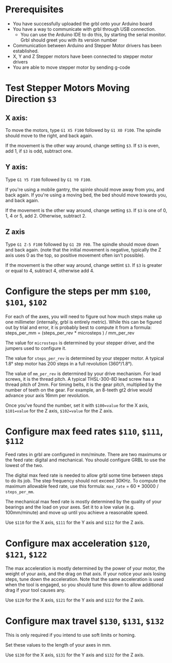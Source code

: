 # Prerequisites

* You have successfully uploaded the grbl onto your Arduino board
* You have a way to communicate with grbl through USB connection. 
  - You can use the Arduino IDE to do this, by starting the serial monitor. Grbl should greet you with its version number
* Communication between Arduino and Stepper Motor drivers has been established.
* X, Y and Z Stepper motors have been connected to stepper motor drivers
* You are able to move stepper motor by sending g-code

# Test Stepper Motors Moving Direction `$3`

## X axis:

To move the motors, type ``G1 X5 F100`` followed by ``G1 X0 F100``. The spindle should move to the right, and back again.

If the movement is the other way around, change setting `$3`. If `$3` is even, add 1, if `$3` is odd, subtract one.

## Y axis:

Type `G1 Y5 F100` followed by `G1 Y0 F100`. 

If you're using a mobile gantry, the spinle should move away from you, and back again. If you're using a moving bed, the bed should move towards you, and back again.

If the movement is the other way around, change setting `$3`. If `$3` is one of 0, 1, 4 or 5, add 2. Otherwise, subtract 2.

## Z axis

Type `G1 Z-5 F100` followed by `G1 Z0 F00`. The spindle should move down and back again. (note that the initial movement is negative, typically the Z axis uses 0 as the top, so positive movement often isn't possible).

If the movement is the other way around, change settint `$3`. If `$3` is greater or equal to 4, subtract 4, otherwise add 4.

# Configure the steps per mm `$100`, `$101`, `$102`

For each of the axes, you will need to figure out how much steps make up one millimeter (internally, grbl is entirely metric). While this can be figured out by trial and error, it is probably best to compute it from a formula: steps_per_mm = (steps_per_rev * microsteps ) / mm_per_rev

The value for `microsteps` is determined by your stepper driver, and the jumpers used to configure it.

The value for `steps_per_rev` is determined by your stepper motor. A typical 1.8° step motor has 200 steps in a full revolution (360°/1.8°).

The value of `mm_per_rev` is determined by your drive mechanism. For lead screws, it is the thread pitch. A typical THSL-300-8D lead screw has a thread pitch of 2mm. For timing belts, it is the gear pitch, multiplied by the number of teeth on the gear. For example, an 8-teeth gt2 drive would advance your axis 16mm per revolution.

Once you've found the number, set it with `$100=value` for the X axis, `$101=value` for the Z axis, `$102=value` for the Z axis.

# Configure max feed rates `$110`, `$111`, `$112`

Feed rates in grbl are configured in mm/minute. There are two maximums or the feed rate: digital and mechanical. You should configure GRBL to use the lowest of the two.

The digital max feed rate is needed to allow grbl some time between steps to do its job. The step frequency should not exceed 30KHz. To compute the maximum allowable feed rate, use this formula: `max_rate` = 60 * 30000 / `steps_per_mm`.

The mechanical max feed rate is mostly determined by the quality of your bearings and the load on your axes. Set it to a low value (e.g. 100mm/minute) and move up until you achieve a reasonable speed.

Use `$110` for the X axis, `$111` for the Y axis and `$112` for the Z axis.

# Configure max acceleration `$120`, `$121`, `$122`

The max acceleration is mostly determined by the power of your motor, the weight of your axis, and the drag on that axis. If your notice your axis losing steps, tune down the acceleration. Note that the same acceleration is used when the tool is engaged, so you should tune this down to allow additional drag if your tool causes any.

Use `$120` for the X axis, `$121` for the Y axis and `$122` for the Z axis.

# Configure max travel `$130`, `$131`, `$132`

This is only required if you intend to use soft limits or homing.

Set these values to the length of your axes in mm.

Use `$130` for the X axis, `$131` for the Y axis and `$132` for the Z axis.





